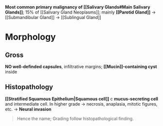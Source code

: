 **Most common primary malignancy of [[Salivary Glands#Main Salivary Glands]]**; 15% of [[Salivary Gland Neoplasms]]; mainly **[[Parotid Gland]]** -> [[Submandibular Gland]] -> [[Sublingual Gland]]

# Morphology
## Gross
**NO well-definded capsules**, infiltrative margins; **[[Mucin]]-containing cyst** inside

## Histopathology
**[[Stratified Squamous Epithelium|Squamous cell]]** c **mucus-secreting cell** and intermediate cell. In higher grade -> necrosis, anaplasia, mitotic figures, etc. -> **Neural invasion**
> Hence the name; Grading follow histopathological finding.